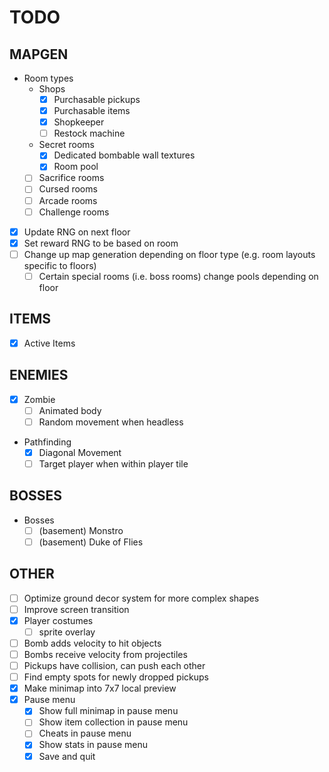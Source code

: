 # TODO

## MAPGEN

- Room types
    * Shops
        * [X] Purchasable pickups
        * [X] Purchasable items
        * [X] Shopkeeper
        * [ ] Restock machine
    * Secret rooms
        * [X] Dedicated bombable wall textures
        * [X] Room pool
    * [ ] Sacrifice rooms
    * [ ] Cursed rooms
    * [ ] Arcade rooms
    * [ ] Challenge rooms
- [X] Update RNG on next floor
- [X] Set reward RNG to be based on room
- [ ] Change up map generation depending on floor type (e.g. room layouts specific to floors)
    * [ ] Certain special rooms (i.e. boss rooms) change pools depending on floor

## ITEMS

- [X] Active Items

## ENEMIES

- [X] Zombie
    * [ ] Animated body
    * [ ] Random movement when headless
- Pathfinding
    * [X] Diagonal Movement
    * [ ] Target player when within player tile

## BOSSES

- Bosses
    * [ ] (basement) Monstro
    * [ ] (basement) Duke of Flies

## OTHER

- [ ] Optimize ground decor system for more complex shapes
- [ ] Improve screen transition
- [X] Player costumes
    * [ ] sprite overlay
- [ ] Bomb adds velocity to hit objects
- [ ] Bombs receive velocity from projectiles
- [ ] Pickups have collision, can push each other
- [ ] Find empty spots for newly dropped pickups
- [X] Make minimap into 7x7 local preview
- [X] Pause menu
    * [X] Show full minimap in pause menu
    * [ ] Show item collection in pause menu
    * [ ] Cheats in pause menu
    * [X] Show stats in pause menu
    * [X] Save and quit